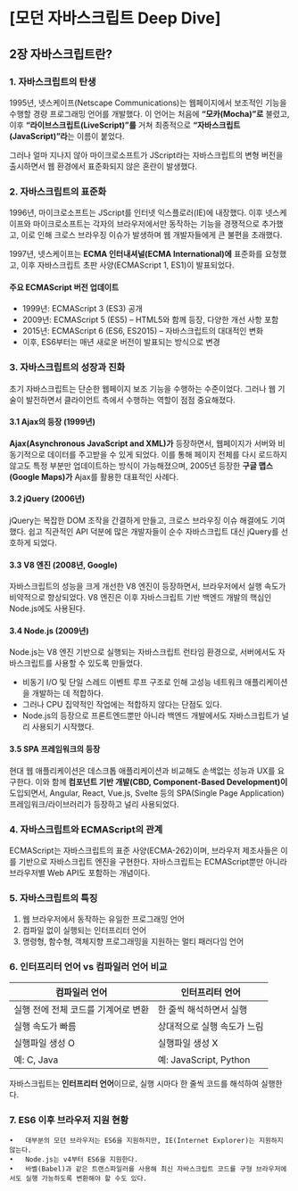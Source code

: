 # [모던 자바스크립트 Deep Dive]

 ## 2장 자바스크립트란?

### 1. 자바스크립트의 탄생

1995년, 넷스케이프(Netscape Communications)는 웹페이지에서 보조적인 기능을 수행할 경량 프로그래밍 언어를 개발했다.
이 언어는 처음에 **“모카(Mocha)”로** 불렸고, 이후 **“라이브스크립트(LiveScript)”를** 거쳐 최종적으로 **“자바스크립트(JavaScript)”라**는 이름이 붙었다.

그러나 얼마 지나지 않아 마이크로소프트가 JScript라는 자바스크립트의 변형 버전을 출시하면서 웹 환경에서 표준화되지 않은 혼란이 발생했다.

### 2. 자바스크립트의 표준화

1996년, 마이크로소프트는 JScript를 인터넷 익스플로러(IE)에 내장했다.
이후 넷스케이프와 마이크로소프트는 각자의 브라우저에서만 동작하는 기능을 경쟁적으로 추가했고,
이로 인해 크로스 브라우징 이슈가 발생하며 웹 개발자들에게 큰 불편을 초래했다.

1997년, 넷스케이프는 **ECMA 인터내셔널(ECMA International)에** 표준화를 요청했고,
이후 자바스크립트 초판 사양(ECMAScript 1, ES1)이 발표되었다.

#### 주요 ECMAScript 버전 업데이트
- 1999년: ECMAScript 3 (ES3) 공개
- 2009년: ECMAScript 5 (ES5) – HTML5와 함께 등장, 다양한 개선 사항 포함
- 2015년: ECMAScript 6 (ES6, ES2015) – 자바스크립트의 대대적인 변화
- 이후, ES6부터는 매년 새로운 버전이 발표되는 방식으로 변경

### 3. 자바스크립트의 성장과 진화

초기 자바스크립트는 단순한 웹페이지 보조 기능을 수행하는 수준이었다.
그러나 웹 기술이 발전하면서 클라이언트 측에서 수행하는 역할이 점점 중요해졌다.

#### 3.1 Ajax의 등장 (1999년)

**Ajax(Asynchronous JavaScript and XML)가** 등장하면서, 웹페이지가 서버와 비동기적으로 데이터를 주고받을 수 있게 되었다.
이를 통해 페이지 전체를 다시 로드하지 않고도 특정 부분만 업데이트하는 방식이 가능해졌으며,
2005년 등장한 **구글 맵스(Google Maps)가** Ajax를 활용한 대표적인 사례다.

#### 3.2 jQuery (2006년)

jQuery는 복잡한 DOM 조작을 간결하게 만들고, 크로스 브라우징 이슈 해결에도 기여했다.
쉽고 직관적인 API 덕분에 많은 개발자들이 순수 자바스크립트 대신 jQuery를 선호하게 되었다.

#### 3.3 V8 엔진 (2008년, Google)

자바스크립트의 성능을 크게 개선한 V8 엔진이 등장하면서, 브라우저에서 실행 속도가 비약적으로 향상되었다.
V8 엔진은 이후 자바스크립트 기반 백엔드 개발의 핵심인 Node.js에도 사용된다.

#### 3.4 Node.js (2009년)

Node.js는 V8 엔진 기반으로 실행되는 자바스크립트 런타임 환경으로, 서버에서도 자바스크립트를 사용할 수 있도록 만들었다.
- 비동기 I/O 및 단일 스레드 이벤트 루프 구조로 인해 고성능 네트워크 애플리케이션을 개발하는 데 적합하다.
- 그러나 CPU 집약적인 작업에는 적합하지 않다는 단점도 있다.
- Node.js의 등장으로 프론트엔드뿐만 아니라 백엔드 개발에서도 자바스크립트가 널리 사용되기 시작했다.

#### 3.5 SPA 프레임워크의 등장

현대 웹 애플리케이션은 데스크톱 애플리케이션과 비교해도 손색없는 성능과 UX를 요구한다.
이와 함께 **컴포넌트 기반 개발(CBD, Component-Based Development)이** 도입되면서,
Angular, React, Vue.js, Svelte 등의 SPA(Single Page Application) 프레임워크/라이브러리가 등장하고 널리 사용되었다.

### 4. 자바스크립트와 ECMAScript의 관계

ECMAScript는 자바스크립트의 표준 사양(ECMA-262)이며, 브라우저 제조사들은 이를 기반으로 자바스크립트 엔진을 구현한다.
자바스크립트는 ECMAScript뿐만 아니라 브라우저별 Web API도 포함하는 개념이다.

### 5. 자바스크립트의 특징
1.	웹 브라우저에서 동작하는 유일한 프로그래밍 언어
2.	컴파일 없이 실행되는 인터프리터 언어
3.	명령형, 함수형, 객체지향 프로그래밍을 지원하는 멀티 패러다임 언어

### 6. 인터프리터 언어 vs 컴파일러 언어 비교

컴파일러 언어 |	인터프리터 언어
--|--
실행 전에 전체 코드를 기계어로 변환 |	한 줄씩 해석하면서 실행
실행 속도가 빠름 |	상대적으로 실행 속도가 느림
실행파일 생성 O |	실행파일 생성 X
예: C, Java |	예: JavaScript, Python

자바스크립트는 **인터프리터 언어**이므로, 실행 시마다 한 줄씩 코드를 해석하여 실행한다.

### 7. ES6 이후 브라우저 지원 현황
	•	대부분의 모던 브라우저는 ES6을 지원하지만, IE(Internet Explorer)는 지원하지 않는다.
	•	Node.js는 v4부터 ES6을 지원한다.
	•	바벨(Babel)과 같은 트랜스파일러를 사용해 최신 자바스크립트 코드를 구형 브라우저에서도 실행 가능하도록 변환해야 할 수도 있다.
